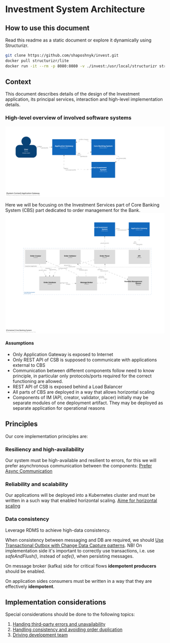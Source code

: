 # Investment System Architecture

## How to use this document

Read this readme as a static document or explore it dynamically using Structurizr.

```bash
git clone https://github.com/shaposhnyk/invest.git
docker pull structurizr/lite
docker run -it --rm -p 8080:8080 -v ./invest:/usr/local/structurizr structurizr/lite
```

## Context

This document describes details of the design of 
the Investment application, its principal services, 
interaction and high-level implementation details. 

### High-level overview of involved software systems
![Overview](./img/01-overview.svg)

Here we will be focusing on the Investment Services part 
of Core Banking System (CBS) part dedicated 
to order management for the Bank.
![Core Banking System](./img/02-cbs.svg)

#### Assumptions 
- Only Application Gateway is exposed to Internet
- Only REST API of CSB is supposed to communicate with applications external to CBS
- Communication between different components follow need to know principle, 
in particular only protocols/ports required for the correct functioning are allowed. 
- REST API of CSB is exposed behind a Load Balancer
- All parts of CBS are deployed in a way that allows horizontal scaling
- Components of IM (API, creator, validator, placer) initially may be separate modules
of one deployment artifact. 
They may be deployed as separate application for operational reasons

## Principles
Our core implementation principles are:

### Resiliency and high-availability
Our system must be high-available and resilient to errors, 
for this we will prefer asynchronous communication between the components:
[Prefer Async Communication](/adr/cbs/0001-prefer-async-communication.md?v2)

### Reliability and scalability
Our applications will be deployed into a Kubernetes cluster 
and must be written in a such way that enabled horizontal scaling.
[Aime for horizontal scaling](/adr/cbs/0002-aim-for-horizontal-scaling.md?v2)

### Data consistency
Leverage RDMS to achieve high-data consistency.

When consistency between messaging and DB are required, 
we should [Use Transactional Outbox with Change Data Capture patterns](/adr/cbs/0003-use-transactional-outbox.md). 
NB! On implementation side it's important to correctly use transactions, 
i.e. use *safeAndFlush()*, instead of *safe()*, when persisting messages.

On message broker (kafka) side for critical flows **idempotent producers** should be enabled.

On application sides consumers must be written in a way that they are effectively **idempotent**.

## Implementation considerations

Special considerations should be done to the following topics: 
1) [Handing third-party errors and unavailability](/docs/cbs/01-integrations.md)
2) [Handling consistency and avoiding order duplication](/docs/cbs/02-consistency.md)
3) [Driving development team](/docs/cbs/03-driving-dev.md)